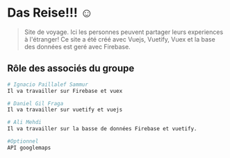 # Das Reise!!!  ☺

> Site de voyage. Ici les personnes peuvent partager leurs experiences à l'étranger!
> Ce site a été créé avec Vuejs, Vuetify, Vuex et la base des données est geré avec Firebase.
## Rôle des associés du groupe

``` bash
# Ignacio Paillalef Sammur
Il va travailler sur Firebase et vuex

# Daniel Gil Fraga
Il va travailler sur vuetify et vuejs

# Ali Mehdi
Il va travailler sur la basse de données Firebase et vuetify.

#Optionnel
API googlemaps

```
